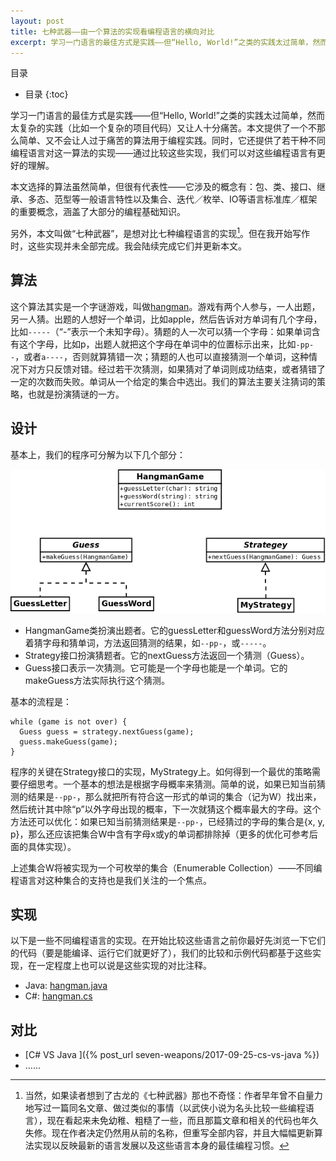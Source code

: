 ```yaml
---
layout: post
title: 七种武器——由一个算法的实现看编程语言的横向对比
excerpt: 学习一门语言的最佳方式是实践——但“Hello, World!”之类的实践太过简单，然而太复杂的实践（比如一个复杂的项目代码）又让人十分痛苦。本文提供了一个不那么简单、又不会让人过于痛苦的算法用于编程实践。同时，它还提供了若干种不同编程语言对这一算法的实现——通过比较这些实现，我们可以对这些编程语言有更好的理解。
---
```

目录
* 目录
{:toc}

学习一门语言的最佳方式是实践——但“Hello, World!”之类的实践太过简单，然而太复杂的实践（比如一个复杂的项目代码）又让人十分痛苦。本文提供了一个不那么简单、又不会让人过于痛苦的算法用于编程实践。同时，它还提供了若干种不同编程语言对这一算法的实现——通过比较这些实现，我们可以对这些编程语言有更好的理解。

本文选择的算法虽然简单，但很有代表性——它涉及的概念有：包、类、接口、继承、多态、范型等一般语言特性以及集合、迭代／枚举、IO等语言标准库／框架的重要概念，涵盖了大部分的编程基础知识。

另外，本文叫做“七种武器”，是想对比七种编程语言的实现[^seven_weapons]。但在我开始写作时，这些实现并未全部完成。我会陆续完成它们并更新本文。

## 算法
这个算法其实是一个字谜游戏，叫做[hangman](https://en.wikipedia.org/wiki/Hangman_(game))。游戏有两个人参与，一人出题，另一人猜。出题的人想好一个单词，比如apple，然后告诉对方单词有几个字母，比如`-----`（“-”表示一个未知字母）。猜题的人一次可以猜一个字母：如果单词含有这个字母，比如p，出题人就把这个字母在单词中的位置标示出来，比如`-pp--`，或者`a----`，否则就算猜错一次；猜题的人也可以直接猜测一个单词，这种情况下对方只反馈对错。经过若干次猜测，如果猜对了单词则成功结束，或者猜错了一定的次数而失败。单词从一个给定的集合中选出。我们的算法主要关注猜词的策略，也就是扮演猜谜的一方。

## 设计
基本上，我们的程序可分解为以下几个部分：

![类图](/images/hangman.png)

* HangmanGame类扮演出题者。它的guessLetter和guessWord方法分别对应着猜字母和猜单词，方法返回猜测的结果，如`--pp-`，或`-----`。
* Strategy接口扮演猜题者。它的nextGuess方法返回一个猜测（Guess）。
* Guess接口表示一次猜测。它可能是一个字母也能是一个单词。它的makeGuess方法实际执行这个猜测。

基本的流程是：

```
while (game is not over) {
  Guess guess = strategy.nextGuess(game);
  guess.makeGuess(game);
}
```

程序的关键在Strategy接口的实现，MyStrategy上。如何得到一个最优的策略需要仔细思考。一个基本的想法是根据字母概率来猜测。简单的说，如果已知当前猜测的结果是`--pp-`，那么就把所有符合这一形式的单词的集合（记为W）找出来，然后统计其中除“p”以外字母出现的概率，下一次就猜这个概率最大的字母。这个方法还可以优化：如果已知当前猜测结果是`--pp-`，已经猜过的字母的集合是{x, y, p}，那么还应该把集合W中含有字母x或y的单词都排除掉（更多的优化可参考后面的具体实现）。

上述集合W将被实现为一个可枚举的集合（Enumerable Collection）——不同编程语言对这种集合的支持也是我们关注的一个焦点。

## 实现

以下是一些不同编程语言的实现。在开始比较这些语言之前你最好先浏览一下它们的代码（要是能编译、运行它们就更好了），我们的比较和示例代码都基于这些实现，在一定程度上也可以说是这些实现的对比注释。

* Java: [hangman.java](https://github.com/coin8086/hangman.java)
* C#: [hangman.cs](https://github.com/coin8086/hangman.cs)

## 对比

* [C# VS Java ]({% post_url seven-weapons/2017-09-25-cs-vs-java %})
* ……

[^seven_weapons]: 当然，如果读者想到了古龙的《七种武器》那也不奇怪：作者早年曾不自量力地写过一篇同名文章、做过类似的事情（以武侠小说为名头比较一些编程语言），现在看起来未免幼稚、粗糙了一些，而且那篇文章和相关的代码也年久失修。现在作者决定仍然用从前的名称，但重写全部内容，并且大幅幅更新算法实现以反映最新的语言发展以及这些语言本身的最佳编程习惯。

